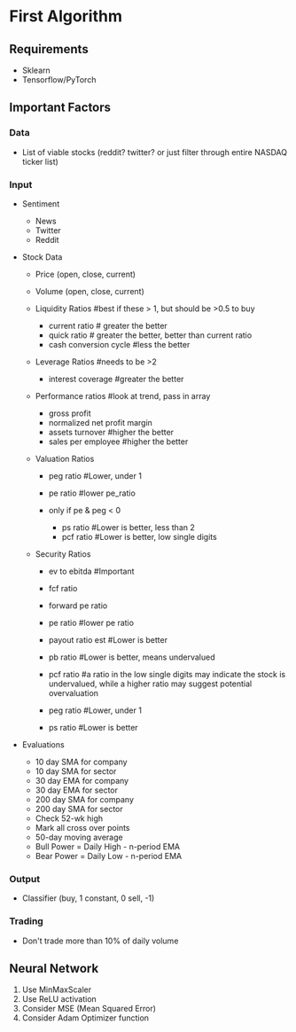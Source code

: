 # First Algorithm

## Requirements

 - Sklearn
 - Tensorflow/PyTorch

## Important Factors

### Data
 - List of viable stocks (reddit? twitter? or just filter through entire NASDAQ ticker list)

### Input
 - Sentiment
    - News
    - Twitter
    - Reddit

 - Stock Data
    - Price (open, close, current)
    - Volume (open, close, current)
    - Liquidity Ratios #best if these > 1, but should be >0.5 to buy
        - current ratio # greater the better
        - quick ratio # greater the better, better than current ratio
        - cash conversion cycle #less the better
    - Leverage Ratios #needs to be >2
        - interest coverage #greater the better
    - Performance ratios #look at trend, pass in array
        - gross profit
        - normalized net profit margin
        - assets turnover #higher the better
        - sales per employee #higher the better
    
    - Valuation Ratios
        - peg ratio  #Lower, under 1
        - pe ratio #lower pe_ratio
    
        - only if pe & peg < 0 
            - ps ratio #Lower is better, less than 2
            - pcf ratio  #Lower is better, low single digits

    - Security Ratios
        - ev to ebitda #Important
        - fcf ratio
        
        - forward pe ratio
        - pe ratio #lower pe ratio
        
        - payout ratio est #Lower is better
        - pb ratio #Lower is better, means undervalued
        - pcf ratio  #a ratio in the low single digits may indicate the stock is undervalued, while a higher ratio may suggest potential overvaluation
        
        - peg ratio  #Lower, under 1
        - ps ratio #Lower is better
    

 - Evaluations
    - 10 day SMA for company
    - 10 day SMA for sector
    - 30 day EMA for company
    - 30 day EMA for sector
    - 200 day SMA for company
    - 200 day SMA for sector
    - Check 52-wk high
    - Mark all cross over points
    - 50-day moving average
    - Bull Power = Daily High - n-period EMA 
    - Bear Power = Daily Low - n-period EMA



### Output
 - Classifier (buy, 1
                constant, 0
                sell, -1)

### Trading
 - Don't trade more than 10% of daily volume

## Neural Network
1. Use MinMaxScaler
2. Use ReLU activation
3. Consider MSE (Mean Squared Error)
4. Consider Adam Optimizer function
